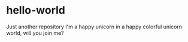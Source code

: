 # hello-world
Just another repository
I'm a happy unicorn in a happy colorful unicorn world, will you join me?

